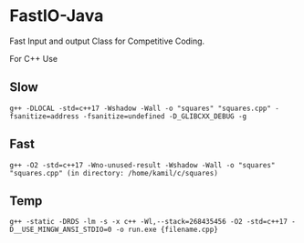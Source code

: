 # FastIO-Java


Fast Input and output Class for Competitive Coding.

For C++ Use
## Slow
    g++ -DLOCAL -std=c++17 -Wshadow -Wall -o "squares" "squares.cpp" -fsanitize=address -fsanitize=undefined -D_GLIBCXX_DEBUG -g
    
## Fast 
    g++ -O2 -std=c++17 -Wno-unused-result -Wshadow -Wall -o "squares" "squares.cpp" (in directory: /home/kamil/c/squares)
    
## Temp
    g++ -static -DRDS -lm -s -x c++ -Wl,--stack=268435456 -O2 -std=c++17 -D__USE_MINGW_ANSI_STDIO=0 -o run.exe {filename.cpp}
